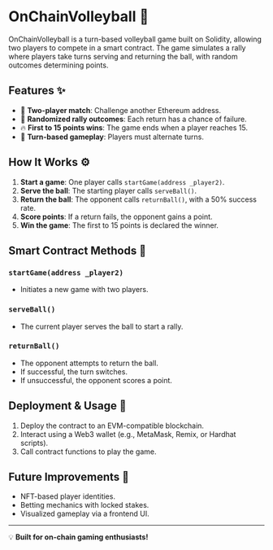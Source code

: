 # OnChainVolleyball 🏐

OnChainVolleyball is a turn-based volleyball game built on Solidity, allowing two players to compete in a smart contract. The game simulates a rally where players take turns serving and returning the ball, with random outcomes determining points.

## Features ✨
- 🏐 **Two-player match**: Challenge another Ethereum address.
- 🎲 **Randomized rally outcomes**: Each return has a chance of failure.
- 🔥 **First to 15 points wins**: The game ends when a player reaches 15.
- 🔄 **Turn-based gameplay**: Players must alternate turns. 
  
## How It Works ⚙️
1. **Start a game**: One player calls `startGame(address _player2)`.
2. **Serve the ball**: The starting player calls `serveBall()`.
3. **Return the ball**: The opponent calls `returnBall()`, with a 50% success rate.
4. **Score points**: If a return fails, the opponent gains a point.
5. **Win the game**: The first to 15 points is declared the winner.    

## Smart Contract Methods 📝
### `startGame(address _player2)`
- Initiates a new game with two players. 

### `serveBall()`
- The current player serves the ball to start a rally.

### `returnBall()`
- The opponent attempts to return the ball.
- If successful, the turn switches.
- If unsuccessful, the opponent scores a point.

## Deployment & Usage 🚀
1. Deploy the contract to an EVM-compatible blockchain.
2. Interact using a Web3 wallet (e.g., MetaMask, Remix, or Hardhat scripts).
3. Call contract functions to play the game.

## Future Improvements 🔮
- NFT-based player identities.
- Betting mechanics with locked stakes.
- Visualized gameplay via a frontend UI.

---
💡 **Built for on-chain gaming enthusiasts!**


